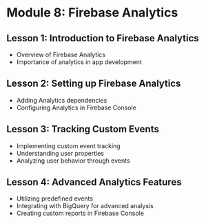 # Module 8: Firebase Analytics

## Lesson 1: Introduction to Firebase Analytics

- Overview of Firebase Analytics
- Importance of analytics in app development

## Lesson 2: Setting up Firebase Analytics

- Adding Analytics dependencies
- Configuring Analytics in Firebase Console

## Lesson 3: Tracking Custom Events

- Implementing custom event tracking
- Understanding user properties
- Analyzing user behavior through events

## Lesson 4: Advanced Analytics Features

- Utilizing predefined events
- Integrating with BigQuery for advanced analysis
- Creating custom reports in Firebase Console
